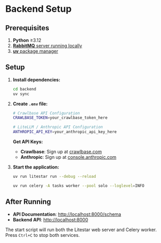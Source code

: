 # Backend Setup

## Prerequisites

1. **Python** ≥3.12
2. [**RabbitMQ** server running locally](https://docs.astral.sh/uv/getting-started/installation/)
3. [**uv** package manager](https://docs.astral.sh/uv/getting-started/installation/)

## Setup

1. **Install dependencies:**

   ```bash
   cd backend
   uv sync
   ```

2. **Create `.env` file:**

   ```bash
   # Crawlbase API Configuration
   CRAWLBASE_TOKEN=your_crawlbase_token_here

   # LiteLLM / Anthropic API Configuration
   ANTHROPIC_API_KEY=your_anthropic_api_key_here
   ```

   **Get API Keys:**

   - **Crawlbase**: Sign up at [crawlbase.com](https://crawlbase.com)
   - **Anthropic**: Sign up at [console.anthropic.com](https://console.anthropic.com)

3. **Start the application:**

   ```bash
   uv run litestar run --debug --reload
   ```

   ```bash
   uv run celery -A tasks worker --pool solo --loglevel=INFO
   ```

## After Running

- **API Documentation**: [http://localhost:8000/schema](http://localhost:8000/schema)
- **Backend API**: [http://localhost:8000](http://localhost:8000)

The start script will run both the Litestar web server and Celery worker. Press `Ctrl+C` to stop both services.
